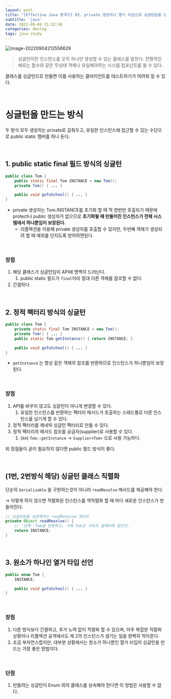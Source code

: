 ```yaml
---
layout: post
title: "[Effective Java 뽀개기] 03. private 생성자나 열거 타입으로 싱글턴임을 보증하라"
subtitle: 'java'
date: 2022-09-04 21:22:50
categories: devlog
tags: java study
---
```


![image-20220904212556629](https://tva1.sinaimg.cn/large/e6c9d24egy1h5uufg0s7hj21do0ks0w4.jpg)

> 싱글턴이란 인스턴스를 오직 하나만 생성할 수 있는 클래스를 말한다. 전형적인 예로는 함수와 같은 무상태 객체나 유일해야하는 시스템 컴포넌트를 들 수 있다.

클래스를 싱글턴으로 만들면 이를 사용하는 클라이언트를 테스트하기가 어려워 질 수 있다.

<br/>

# 싱글턴을 만드는 방식

두 방식 모두 생성자는 private로 감춰두고, 유일한 인스턴스에 접근할 수 있는 수단으로 public static 멤버를 하나 둔다.

<br/>

## 1. public static final 필드 방식의 싱글턴

```java
public class Tom {
	public static final Tom INSTANCE = new Tom();
	private Tom() { ... }

	public void goToSchool() { ... }
}
```

- private 생성자는 Tom.INSTANCE를 초기화 할 때 딱 한번만 호출되기 때문에 protect나 public 생성자가 없으므로 **초기화될 때 만들어진 인스턴스가 전체 시스템에서 하나뿐임이 보장된다.**
  - 리플렉션을 이용해 private 생성자를 호출할 수 있지만, 두번째 객체가 생성되려 할 때 예외를 던지도록 방어하면된다.

<br/>

### 장점

1. 해당 클래스가 싱글턴임이 API에 명백히 드러난다.
   1. public static 필드가 `final`이라 절대 다른 객체를 참조할 수 없다.
2. 간결하다.

<br/>

## 2. 정적 팩터리 방식의 싱글턴

```java
public class Tom {
	private static final Tom INSTANCE = new Tom();
	private Tom() { ... }
	public static Tom getInstance() { return INSTANCE; }

	public void goToSchool() { ... }
}
```

- `getInstance` 는 항상 같은 객체의 참조를 반환하므로 인스턴스가 하나뿐임이 보장된다.

<br/>

### 장점

1. API를 바꾸지 않고도 싱글턴이 아니게 변경할 수 있다.
   1. 유일한 인스턴스를 반환하는 팩터리 메서드가 호출하는 스레드별로 다른 인스턴스를 넘기게 할 수 있다.
2. 정적 팩터리를 제네릭 싱글턴 팩터리로 만들 수 있다.
3. 정적 팩터리의 메서드 참조를 공급자(supplier)로 사용할 수 있다.
   1. (ex) `Tom::getInstance` → `Supplier<Tom>` 으로 사용 가능하다.

위 장점들이 굳이 필요하지 않다면 public 필드 방식이 좋다.

<br/>

## (1번, 2번방식 해당) 싱글턴 클래스 직렬화

단순히 `Serializable` 을 구현하는것이 아니라 `readResolve` 메서드를 제공해야 한다.

→ 이렇게 하지 않으면 직렬화된 인스턴스를 역직렬화 할 때 마다 새로운 인스턴스가 만들어진다.

```java
// 싱글턴임을 보장해주는 readResolve 메서드
private Object readResolve() {
	// '진짜' Tom을 반환하고, 가짜 Tom은 가비지 컬렉터에 맡긴다.
	return INSTANCE;
}
```

<br/>

## 3. 원소가 하나인 열거 타입 선언

```java
public enum Tom {
	INSTANCE;

	public void goToSchool() { ... }
}
```

<br/>

### 장점

1. 다른 방식보다 간결하고, 추가 노력 없이 직렬화 할 수 있으며, 아주 복잡한 직렬화 상황이나 리플렉션 공격에서도 제 2의 인스턴스가 생기는 일을 완벽히 막아준다.
2. 조금 부자연스럽지만, 대부분 상황에서는 원소가 하나뿐인 열거 타입이 싱글턴을 만드는 가장 좋은 방법이다.

<br/>

### 단점

1. 만들려는 싱글턴이 Enum 외의 클래스를 상속해야 한다면 이 방법은 사용할 수 없다.
